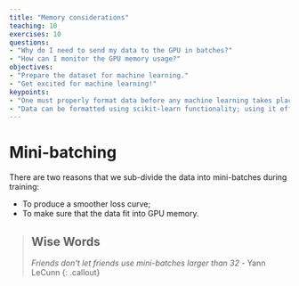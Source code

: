 ```yaml
---
title: "Memory considerations"
teaching: 10
exercises: 10
questions:
- "Why do I need to send my data to the GPU in batches?"
- "How can I monitor the GPU memory usage?"
objectives:
- "Prepare the dataset for machine learning."
- "Get excited for machine learning!"
keypoints:
- "One must properly format data before any machine learning takes place."
- "Data can be formatted using scikit-learn functionality; using it effectively may take time to master."
---
```


# Mini-batching

There are two reasons that we sub-divide the data into mini-batches during training:

* To produce a smoother loss curve;
* To make sure that the data fit into GPU memory.

> ## Wise Words
> *Friends don't let friends use mini-batches larger than 32* - Yann LeCunn
{: .callout}
